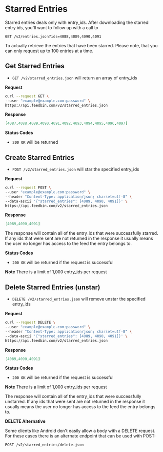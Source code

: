 Starred Entries
===============

Starred entries deals only with entry_ids. After downloading the starred entry ids, you'll want to follow up with a call to

`GET /v2/entries.json?ids=4088,4089,4090,4091`

To actually retrieve the entries that have been starred. Please note, that you can only request up to 100 entries at a time.

Get Starred Entries
-------------------

- `GET /v2/starred_entries.json` will return an array of entry_ids

**Request**

```bash
curl --request GET \
--user "example@example.com:password" \
https://api.feedbin.com/v2/starred_entries.json
```

**Response**

```json
[4087,4088,4089,4090,4091,4092,4093,4094,4095,4096,4097]
```

**Status Codes**

- `200 OK` will be returned

Create Starred Entries
----------------------

- `POST /v2/starred_entries.json` will star the specified entry_ids

**Request**

```bash
curl --request POST \
--user "example@example.com:password" \
--header "Content-Type: application/json; charset=utf-8" \
--data-ascii '{"starred_entries": [4089, 4090, 4091]}' \
https://api.feedbin.com/v2/starred_entries.json
```

**Response**

```json
[4089,4090,4091]
```

The response will contain all of the entry_ids that were successfully starred. If any ids that were sent are not returned in the response it usually means the user no longer has access to the feed the entry belongs to.

**Status Codes**

- `200 OK` will be returned if the request is successful

**Note** There is a limit of 1,000 entry_ids per request


Delete Starred Entries (unstar)
-------------------------------

- `DELETE /v2/starred_entries.json` will remove unstar the specified entry_ids

**Request**

```bash
curl --request DELETE \
--user "example@example.com:password" \
--header "Content-Type: application/json; charset=utf-8" \
--data-ascii '{"starred_entries": [4089, 4090, 4091]}' \
https://api.feedbin.com/v2/starred_entries.json
```

**Response**

```json
[4089,4090,4091]
```

**Status Codes**

- `200 OK` will be returned if the request is successful

**Note** There is a limit of 1,000 entry_ids per request

The response will contain all of the entry_ids that were successfully unstarred. If any ids that were sent are not returned in the response it usually means the user no longer has access to the feed the entry belongs to.

**DELETE Alternative**

Some clients like Android don't easily allow a body with a DELETE request. For these cases there is an alternate endpoint that can be used with POST:

`POST /v2/starred_entries/delete.json`